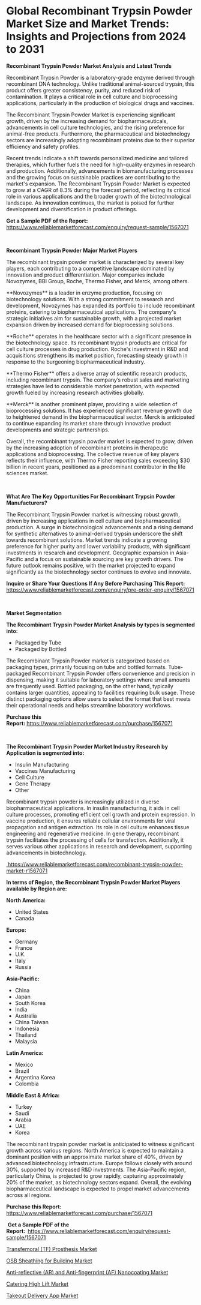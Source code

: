 <p><h1>Global Recombinant Trypsin Powder Market Size and Market Trends: Insights and Projections from 2024 to 2031</h1></p><p><strong>Recombinant Trypsin Powder Market Analysis and Latest Trends</strong></p>
<p><p>Recombinant Trypsin Powder is a laboratory-grade enzyme derived through recombinant DNA technology. Unlike traditional animal-sourced trypsin, this product offers greater consistency, purity, and reduced risk of contamination. It plays a critical role in cell culture and bioprocessing applications, particularly in the production of biological drugs and vaccines.</p><p>The Recombinant Trypsin Powder Market is experiencing significant growth, driven by the increasing demand for biopharmaceuticals, advancements in cell culture technologies, and the rising preference for animal-free products. Furthermore, the pharmaceutical and biotechnology sectors are increasingly adopting recombinant proteins due to their superior efficiency and safety profiles.</p><p>Recent trends indicate a shift towards personalized medicine and tailored therapies, which further fuels the need for high-quality enzymes in research and production. Additionally, advancements in biomanufacturing processes and the growing focus on sustainable practices are contributing to the market's expansion. The Recombinant Trypsin Powder Market is expected to grow at a CAGR of 8.3% during the forecast period, reflecting its critical role in various applications and the broader growth of the biotechnological landscape. As innovation continues, the market is poised for further development and diversification in product offerings.</p></p>
<p><strong>Get a Sample PDF of the Report:&nbsp;</strong> <a href="https://www.reliablemarketforecast.com/enquiry/request-sample/1567071">https://www.reliablemarketforecast.com/enquiry/request-sample/1567071</a></p>
<p>&nbsp;</p>
<p><strong>Recombinant Trypsin Powder Major Market Players</strong></p>
<p><p>The recombinant trypsin powder market is characterized by several key players, each contributing to a competitive landscape dominated by innovation and product differentiation. Major companies include Novozymes, BBI Group, Roche, Thermo Fisher, and Merck, among others.</p><p>**Novozymes** is a leader in enzyme production, focusing on biotechnology solutions. With a strong commitment to research and development, Novozymes has expanded its portfolio to include recombinant proteins, catering to biopharmaceutical applications. The company's strategic initiatives aim for sustainable growth, with a projected market expansion driven by increased demand for bioprocessing solutions.</p><p>**Roche** operates in the healthcare sector with a significant presence in the biotechnology space. Its recombinant trypsin products are critical for cell culture processes in drug production. Roche's investment in R&D and acquisitions strengthens its market position, forecasting steady growth in response to the burgeoning biopharmaceutical industry.</p><p>**Thermo Fisher** offers a diverse array of scientific research products, including recombinant trypsin. The company’s robust sales and marketing strategies have led to considerable market penetration, with expected growth fueled by increasing research activities globally.</p><p>**Merck** is another prominent player, providing a wide selection of bioprocessing solutions. It has experienced significant revenue growth due to heightened demand in the biopharmaceutical sector. Merck is anticipated to continue expanding its market share through innovative product developments and strategic partnerships.</p><p>Overall, the recombinant trypsin powder market is expected to grow, driven by the increasing adoption of recombinant proteins in therapeutic applications and bioprocessing. The collective revenue of key players reflects their influence, with Thermo Fisher reporting sales exceeding $30 billion in recent years, positioned as a predominant contributor in the life sciences market.</p></p>
<p>&nbsp;</p>
<p><strong>What Are The Key Opportunities For Recombinant Trypsin Powder Manufacturers?</strong></p>
<p><p>The Recombinant Trypsin Powder market is witnessing robust growth, driven by increasing applications in cell culture and biopharmaceutical production. A surge in biotechnological advancements and a rising demand for synthetic alternatives to animal-derived trypsin underscore the shift towards recombinant solutions. Market trends indicate a growing preference for higher purity and lower variability products, with significant investments in research and development. Geographic expansion in Asia-Pacific and a focus on sustainable sourcing are key growth drivers. The future outlook remains positive, with the market projected to expand significantly as the biotechnology sector continues to evolve and innovate.</p></p>
<p><strong>Inquire or Share Your Questions If Any Before Purchasing This Report:</strong> <a href="https://www.reliablemarketforecast.com/enquiry/pre-order-enquiry/1567071">https://www.reliablemarketforecast.com/enquiry/pre-order-enquiry/1567071</a></p>
<p>&nbsp;</p>
<p><strong>Market Segmentation</strong></p>
<p><strong>The Recombinant Trypsin Powder Market Analysis by types is segmented into:</strong></p>
<p><ul><li>Packaged by Tube</li><li>Packaged by Bottled</li></ul></p>
<p><p>The Recombinant Trypsin Powder market is categorized based on packaging types, primarily focusing on tube and bottled formats. Tube-packaged Recombinant Trypsin Powder offers convenience and precision in dispensing, making it suitable for laboratory settings where small amounts are frequently used. Bottled packaging, on the other hand, typically contains larger quantities, appealing to facilities requiring bulk usage. These distinct packaging options allow users to select the format that best meets their operational needs and helps streamline laboratory workflows.</p></p>
<p><strong>Purchase this Report:&nbsp;</strong><a href="https://www.reliablemarketforecast.com/purchase/1567071">https://www.reliablemarketforecast.com/purchase/1567071</a></p>
<p>&nbsp;</p>
<p><strong>The Recombinant Trypsin Powder Market Industry Research by Application is segmented into:</strong></p>
<p><ul><li>Insulin Manufacturing</li><li>Vaccines Manufacturing</li><li>Cell Culture</li><li>Gene Therapy</li><li>Other</li></ul></p>
<p><p>Recombinant trypsin powder is increasingly utilized in diverse biopharmaceutical applications. In insulin manufacturing, it aids in cell culture processes, promoting efficient cell growth and protein expression. In vaccine production, it ensures reliable cellular environments for viral propagation and antigen extraction. Its role in cell culture enhances tissue engineering and regenerative medicine. In gene therapy, recombinant trypsin facilitates the processing of cells for transfection. Additionally, it serves various other applications in research and development, supporting advancements in biotechnology.</p></p>
<p><a href="https://www.reliablemarketforecast.com/recombinant-trypsin-powder-market-r1567071">&nbsp;https://www.reliablemarketforecast.com/recombinant-trypsin-powder-market-r1567071</a></p>
<p><strong>In terms of Region, the Recombinant Trypsin Powder Market Players available by Region are:</strong></p>
<p>
    <p> <strong> North America: </strong>
        <ul>
            <li>United States</li>
            <li>Canada</li>
        </ul>
        </p> 
    <p> <strong> Europe: </strong>
        <ul>
            <li>Germany</li>
            <li>France</li>
            <li>U.K.</li>
            <li>Italy</li>
            <li>Russia</li>
        </ul>
        </p> 
    <p> <strong> Asia-Pacific: </strong>
        <ul>
            <li>China</li>
            <li>Japan</li>
            <li>South Korea</li>
            <li>India</li>
            <li>Australia</li>
            <li>China Taiwan</li>
            <li>Indonesia</li>
            <li>Thailand</li>
            <li>Malaysia</li>
        </ul>
        </p> 
    <p> <strong> Latin America: </strong>
        <ul>
            <li>Mexico</li>
            <li>Brazil</li>
            <li>Argentina Korea</li>
            <li>Colombia</li>
        </ul>
        </p> 
    <p> <strong> Middle East & Africa: </strong>
        <ul>
            <li>Turkey</li>
            <li>Saudi</li>
            <li>Arabia</li>
            <li>UAE</li>
            <li>Korea</li>
        </ul>
    </p>
    </p>
<p><p>The recombinant trypsin powder market is anticipated to witness significant growth across various regions. North America is expected to maintain a dominant position with an approximate market share of 40%, driven by advanced biotechnology infrastructure. Europe follows closely with around 30%, supported by increased R&D investments. The Asia-Pacific region, particularly China, is projected to grow rapidly, capturing approximately 20% of the market, as biotechnology sectors expand. Overall, the evolving biopharmaceutical landscape is expected to propel market advancements across all regions.</p></p>
<p><strong>Purchase this Report: </strong><a href="https://www.reliablemarketforecast.com/purchase/1567071">https://www.reliablemarketforecast.com/purchase/1567071</a></p>
<p>&nbsp;<strong>Get a Sample PDF of the Report:&nbsp;&nbsp;</strong><a href="https://www.reliablemarketforecast.com/enquiry/request-sample/1567071">https://www.reliablemarketforecast.com/enquiry/request-sample/1567071</a></p>
<p><strong></strong></p>
<p><p><a href="https://github.com/sofayahoo2023/Market-Research-Report-List-6/blob/main/transfemoral-tf-prosthesis-market.md">Transfemoral (TF) Prosthesis Market</a></p><p><a href="https://medium.com/@vilasamin/global-osb-sheathing-for-building-market-size-share-analysis-by-product-type-by-application-235539436976?postPublishedType=repub">OSB Sheathing for Building Market</a></p><p><a href="https://issuu.com/reportprime-2/docs/anti-reflective-ar-and-anti-fingerp_27df337cd30ef6">Anti-reflective (AR) and Anti-fingerprint (AF) Nanocoating Market</a></p><p><a href="https://medium.com/@vilasamin/catering-high-lift-market-outlook-complete-industry-analysis-2024-to-2031-0113c8f909cc">Catering High Lift Market</a></p><p><a href="https://www.linkedin.com/pulse/analyzing-takeout-delivery-app-market-dynamics-growth-drivers-3sqgf?trackingId=v4TFjxlgQsOwDnKaOPc%2Ffg%3D%3D">Takeout Delivery App Market</a></p></p>